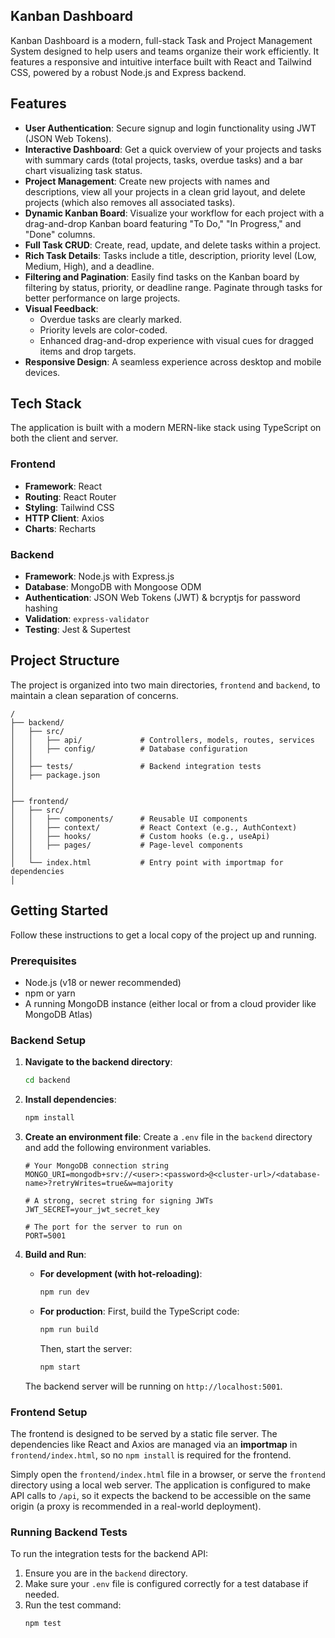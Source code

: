 
## Kanban Dashboard

Kanban Dashboard is a modern, full-stack Task and Project Management System designed to help users and teams organize their work efficiently. It features a responsive and intuitive interface built with React and Tailwind CSS, powered by a robust Node.js and Express backend.


## Features

- **User Authentication**: Secure signup and login functionality using JWT (JSON Web Tokens).
- **Interactive Dashboard**: Get a quick overview of your projects and tasks with summary cards (total projects, tasks, overdue tasks) and a bar chart visualizing task status.
- **Project Management**: Create new projects with names and descriptions, view all your projects in a clean grid layout, and delete projects (which also removes all associated tasks).
- **Dynamic Kanban Board**: Visualize your workflow for each project with a drag-and-drop Kanban board featuring "To Do," "In Progress," and "Done" columns.
- **Full Task CRUD**: Create, read, update, and delete tasks within a project.
- **Rich Task Details**: Tasks include a title, description, priority level (Low, Medium, High), and a deadline.
- **Filtering and Pagination**: Easily find tasks on the Kanban board by filtering by status, priority, or deadline range. Paginate through tasks for better performance on large projects.
- **Visual Feedback**:
    - Overdue tasks are clearly marked.
    - Priority levels are color-coded.
    - Enhanced drag-and-drop experience with visual cues for dragged items and drop targets.
- **Responsive Design**: A seamless experience across desktop and mobile devices.

## Tech Stack

The application is built with a modern MERN-like stack using TypeScript on both the client and server.

### Frontend

- **Framework**: React
- **Routing**: React Router
- **Styling**: Tailwind CSS
- **HTTP Client**: Axios
- **Charts**: Recharts

### Backend

- **Framework**: Node.js with Express.js
- **Database**: MongoDB with Mongoose ODM
- **Authentication**: JSON Web Tokens (JWT) & bcryptjs for password hashing
- **Validation**: `express-validator`
- **Testing**: Jest & Supertest

## Project Structure

The project is organized into two main directories, `frontend` and `backend`, to maintain a clean separation of concerns.

```
/
├── backend/
│   ├── src/
│   │   ├── api/             # Controllers, models, routes, services
│   │   ├── config/          # Database configuration
│   │   
│   ├── tests/               # Backend integration tests
│   ├── package.json
│   
│
├── frontend/
│   ├── src/
│   │   ├── components/      # Reusable UI components
│   │   ├── context/         # React Context (e.g., AuthContext)
│   │   ├── hooks/           # Custom hooks (e.g., useApi)
│   │   ├── pages/           # Page-level components
│   │   
│   └── index.html           # Entry point with importmap for dependencies
│

```

## Getting Started

Follow these instructions to get a local copy of the project up and running.

### Prerequisites

- Node.js (v18 or newer recommended)
- npm or yarn
- A running MongoDB instance (either local or from a cloud provider like MongoDB Atlas)

### Backend Setup

1.  **Navigate to the backend directory**:
    ```bash
    cd backend
    ```

2.  **Install dependencies**:
    ```bash
    npm install
    ```

3.  **Create an environment file**:
    Create a `.env` file in the `backend` directory and add the following environment variables.

    ```env
    # Your MongoDB connection string
    MONGO_URI=mongodb+srv://<user>:<password>@<cluster-url>/<database-name>?retryWrites=true&w=majority

    # A strong, secret string for signing JWTs
    JWT_SECRET=your_jwt_secret_key

    # The port for the server to run on
    PORT=5001
    ```

4.  **Build and Run**:
    - **For development (with hot-reloading)**:
      ```bash
      npm run dev
      ```
    - **For production**:
      First, build the TypeScript code:
      ```bash
      npm run build
      ```
      Then, start the server:
      ```bash
      npm start
      ```
    The backend server will be running on `http://localhost:5001`.

### Frontend Setup

The frontend is designed to be served by a static file server. The dependencies like React and Axios are managed via an **importmap** in `frontend/index.html`, so no `npm install` is required for the frontend.

Simply open the `frontend/index.html` file in a browser, or serve the `frontend` directory using a local web server. The application is configured to make API calls to `/api`, so it expects the backend to be accessible on the same origin (a proxy is recommended in a real-world deployment).

### Running Backend Tests

To run the integration tests for the backend API:

1.  Ensure you are in the `backend` directory.
2.  Make sure your `.env` file is configured correctly for a test database if needed.
3.  Run the test command:
    ```bash
    npm test
    ```
